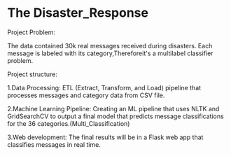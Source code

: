 # The Disaster_Response


Project Problem:

The data contained 30k real messages received during disasters. 
Each message is labeled with its category,Thereforeit's a multilabel classifier problem.

Project structure:

 1.Data Processing:  ETL (Extract, Transform, and Load) pipeline that processes messages and category data from CSV file.
 
 2.Machine Learning Pipeline: Creating an ML pipeline that uses NLTK and GridSearchCV to output a final model that predicts message classifications 
 for the 36 categories.(Multi_Classification)
 
 3.Web development: The final results will be in a Flask web app that classifies messages in real time.
 

 
